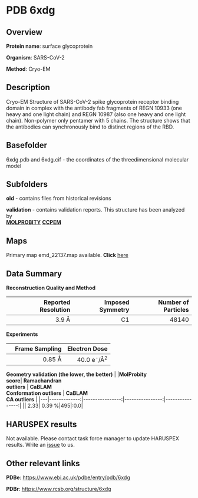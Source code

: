 # PDB 6xdg

## Overview

**Protein name**: surface glycoprotein

**Organism**: SARS-CoV-2

**Method**: Cryo-EM

## Description

Cryo-EM Structure of SARS-CoV-2 spike glycoprotein receptor binding domain in complex with the antibody fab fragments of REGN 10933 (one heavy and one light chain) and REGN 10987 (also one heavy and one light chain). Non-polymer only pentamer with 5 chains. The structure shows that the antibodies can synchronously bind to distinct regions of the RBD. 

## Basefolder

6xdg.pdb and 6xdg.cif - the coordinates of the threedimensional molecular model

## Subfolders



**old** - contains files from historical revisions

**validation** - contains validation reports. This structure has been analyzed by <br>  [**MOLPROBITY**](https://github.com/thorn-lab/coronavirus_structural_task_force/tree/master/pdb/surface_glycoprotein/SARS-CoV-2/6xdg/validation/molprobity)   [**CCPEM**](https://github.com/thorn-lab/coronavirus_structural_task_force/tree/master/pdb/surface_glycoprotein/SARS-CoV-2/6xdg/validation/ccpem-validation) 



## Maps

Primary map emd_22137.map available. **Click** [here](http://ftp.wwpdb.org/pub/emdb/structures/EMD-22137/map/) 

## Data Summary
**Reconstruction Quality and Method**

|   | Reported Resolution | Imposed Symmetry | Number of Particles |
|---|-------------:|----------------:|--------------:|
|   |3.9 Å|C1|48140|

**Experiments**

|   | Frame Sampling | Electron Dose |
|---|-------------:|----------------:|
|   |0.85 Å|40.0 e<sup>-</sup>/Å<sup>2</sup>|

**Geometry validation (the lower, the better)**
|   |**MolProbity<br>score**| **Ramachandran<br>outliers** | **CaBLAM<br>Conformation outliers** | **CaBLAM<br>CA outliers** |
|---|-------------:|----------------:|----------------:|----------------:|
||  2.33|  0.39 %|495|:0.0|

## HARUSPEX results

Not available. Please contact task force manager to update HARUSPEX results. Write an [issue](https://github.com/thorn-lab/coronavirus_structural_task_force/issues) to us.

## Other relevant links 
**PDBe**:  https://www.ebi.ac.uk/pdbe/entry/pdb/6xdg
 
**PDBr**: https://www.rcsb.org/structure/6xdg 
